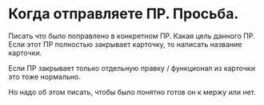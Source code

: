 # Когда отправляете ПР. Просьба.

Писать что было поправлено в конкретном ПР. Какая цель данного ПР. Если этот ПР полностью закрывает карточку, то написать название карточки.

Если ПР закрывает только отдельную правку / функционал из карточки это тоже нормально.

Но надо об этом писать, чтобы было понятно готов он к мержу или нет.